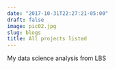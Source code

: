 ```yaml
---
date: "2017-10-31T22:27:21-05:00"
draft: false
image: pic02.jpg
slug: blogs
title: All projects listed
---
```


My data science analysis from LBS